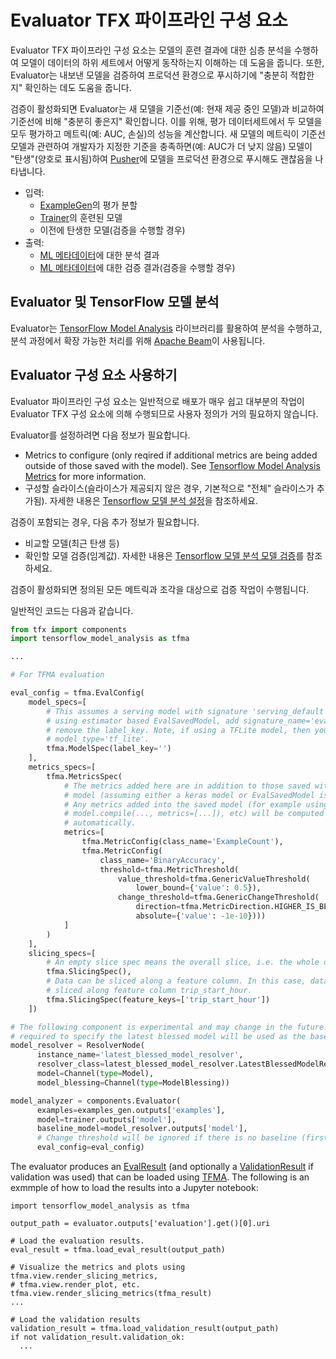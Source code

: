 # Evaluator TFX 파이프라인 구성 요소

Evaluator TFX 파이프라인 구성 요소는 모델의 훈련 결과에 대한 심층 분석을 수행하여 모델이 데이터의 하위 세트에서 어떻게 동작하는지 이해하는 데 도움을 줍니다. 또한, Evaluator는 내보낸 모델을 검증하여 프로덕션 환경으로 푸시하기에 "충분히 적합한지" 확인하는 데도 도움을 줍니다.

검증이 활성화되면 Evaluator는 새 모델을 기준선(예: 현재 제공 중인 모델)과 비교하여 기준선에 비해 "충분히 좋은지" 확인합니다. 이를 위해, 평가 데이터세트에서 두 모델을 모두 평가하고 메트릭(예: AUC, 손실)의 성능을 계산합니다. 새 모델의 메트릭이 기준선 모델과 관련하여 개발자가 지정한 기준을 충족하면(예: AUC가 더 낮지 않음) 모델이 "탄생"(양호로 표시됨)하여 [Pusher](pusher.md)에 모델을 프로덕션 환경으로 푸시해도 괜찮음을 나타냅니다.

- 입력:
    - [ExampleGen](https://www.tensorflow.org/tfx/guide/examplegen)의 평가 분할
    - [Trainer](trainer.md)의 훈련된 모델
    - 이전에 탄생한 모델(검증을 수행할 경우)
- 출력:
    - [ML 메타데이터](mlmd.md)에 대한 분석 결과
    - [ML 메타데이터](mlmd.md)에 대한 검증 결과(검증을 수행할 경우)

## Evaluator 및 TensorFlow 모델 분석

Evaluator는 [TensorFlow Model Analysis](tfma.md) 라이브러리를 활용하여 분석을 수행하고, 분석 과정에서 확장 가능한 처리를 위해 [Apache Beam](beam.md)이 사용됩니다.

## Evaluator 구성 요소 사용하기

Evaluator 파이프라인 구성 요소는 일반적으로 배포가 매우 쉽고 대부분의 작업이 Evaluator TFX 구성 요소에 의해 수행되므로 사용자 정의가 거의 필요하지 않습니다.

Evaluator를 설정하려면 다음 정보가 필요합니다.

- Metrics to configure (only reqired if additional metrics are being added outside of those saved with the model). See [Tensorflow Model Analysis Metrics](https://github.com/tensorflow/model-analysis/blob/master/g3doc/metrics.md) for more information.
- 구성할 슬라이스(슬라이스가 제공되지 않은 경우, 기본적으로 "전체" 슬라이스가 추가됨). 자세한 내용은 [Tensorflow 모델 분석 설정](https://github.com/tensorflow/model-analysis/blob/master/g3doc/setup.md)을 참조하세요.

검증이 포함되는 경우, 다음 추가 정보가 필요합니다.

- 비교할 모델(최근 탄생 등)
- 확인할 모델 검증(임계값). 자세한 내용은 [Tensorflow 모델 분석 모델 검증](https://github.com/tensorflow/model-analysis/blob/master/g3doc/model_validations.md)를 참조하세요.

검증이 활성화되면 정의된 모든 메트릭과 조각을 대상으로 검증 작업이 수행됩니다.

일반적인 코드는 다음과 같습니다.

```python
from tfx import components
import tensorflow_model_analysis as tfma

...

# For TFMA evaluation

eval_config = tfma.EvalConfig(
    model_specs=[
        # This assumes a serving model with signature 'serving_default'. If
        # using estimator based EvalSavedModel, add signature_name='eval' and
        # remove the label_key. Note, if using a TFLite model, then you must set
        # model_type='tf_lite'.
        tfma.ModelSpec(label_key='')
    ],
    metrics_specs=[
        tfma.MetricsSpec(
            # The metrics added here are in addition to those saved with the
            # model (assuming either a keras model or EvalSavedModel is used).
            # Any metrics added into the saved model (for example using
            # model.compile(..., metrics=[...]), etc) will be computed
            # automatically.
            metrics=[
                tfma.MetricConfig(class_name='ExampleCount'),
                tfma.MetricConfig(
                    class_name='BinaryAccuracy',
                    threshold=tfma.MetricThreshold(
                        value_threshold=tfma.GenericValueThreshold(
                            lower_bound={'value': 0.5}),
                        change_threshold=tfma.GenericChangeThreshold(
                            direction=tfma.MetricDirection.HIGHER_IS_BETTER,
                            absolute={'value': -1e-10})))
            ]
        )
    ],
    slicing_specs=[
        # An empty slice spec means the overall slice, i.e. the whole dataset.
        tfma.SlicingSpec(),
        # Data can be sliced along a feature column. In this case, data is
        # sliced along feature column trip_start_hour.
        tfma.SlicingSpec(feature_keys=['trip_start_hour'])
    ])

# The following component is experimental and may change in the future. This is
# required to specify the latest blessed model will be used as the baseline.
model_resolver = ResolverNode(
      instance_name='latest_blessed_model_resolver',
      resolver_class=latest_blessed_model_resolver.LatestBlessedModelResolver,
      model=Channel(type=Model),
      model_blessing=Channel(type=ModelBlessing))

model_analyzer = components.Evaluator(
      examples=examples_gen.outputs['examples'],
      model=trainer.outputs['model'],
      baseline_model=model_resolver.outputs['model'],
      # Change threshold will be ignored if there is no baseline (first run).
      eval_config=eval_config)
```

The evaluator produces an [EvalResult](https://www.tensorflow.org/tfx/model_analysis/api_docs/python/tfma/EvalResult) (and optionally a [ValidationResult](https://www.tensorflow.org/tfx/model_analysis/api_docs/python/tfma/ValidationResult) if validation was used) that can be loaded using [TFMA](tfma.md). The following is an exmmple of how to load the results into a Jupyter notebook:

```
import tensorflow_model_analysis as tfma

output_path = evaluator.outputs['evaluation'].get()[0].uri

# Load the evaluation results.
eval_result = tfma.load_eval_result(output_path)

# Visualize the metrics and plots using tfma.view.render_slicing_metrics,
# tfma.view.render_plot, etc.
tfma.view.render_slicing_metrics(tfma_result)
...

# Load the validation results
validation_result = tfma.load_validation_result(output_path)
if not validation_result.validation_ok:
  ...
```
